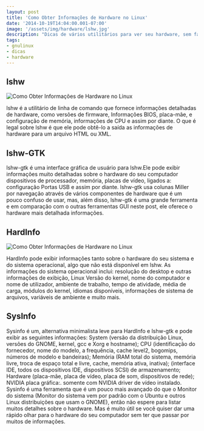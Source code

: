 ```yaml
---
layout: post
title: 'Como Obter Informações de Hardware no Linux'
date: '2014-10-19T14:04:00.001-07:00'
image: '/assets/img/hardware/lshw.jpg'
description: "Dicas de vários utilitários para ver seu hardware, sem falar dos mais conhecidos: lspci,..."
tags:
- gnulinux
- dicas
- hardware
---
```



## lshw

![Como Obter Informações de Hardware no Linux](/assets/img/hardware/lshw0.jpg "Como Obter Informações de Hardware no Linux")

lshw  é a  utilitário de linha de comando   que fornece informações detalhadas de hardware, como versões de firmware,   Informações BIOS, placa-mãe, e configuração de memória, informações de CPU e assim por diante. O que é legal sobre lshw é que ele pode obtê-lo a  saída as informações de hardware para um arquivo HTML ou XML. 

## lshw-GTK 

lshw-gtk é uma interface gráfica de usuário para lshw.Ele pode exibir informações muito detalhadas sobre o hardware do seu computador dispositivos de processador, memória, placas de vídeo, ligados a: configuração Portas USB e assim por diante. lshw-gtk usa colunas Miller por   navegação através de vários componentes de hardware que é um pouco confuso de usar, mas, além disso, lshw-gtk é uma grande ferramenta e em comparação com o outras ferramentas GUI neste post, ele oferece o hardware mais detalhada informações.
  
## HardInfo

![Como Obter Informações de Hardware no Linux](/assets/img/hardware/hardinfo.jpg "Como Obter Informações de Hardware no Linux")
 
HardInfo pode exibir informações tanto sobre o hardware do seu sistema e do sistema operacional, algo que não está disponível em lshw.
As informações do sistema operacional   inclui: resolução do desktop e outras informações de exibição, Linux Versão do kernel, nome do computador e nome de utilizador, ambiente de trabalho, tempo de atividade,   média de carga, módulos do kernel, idiomas disponíveis, informações de sistema de arquivos, variáveis ​​de ambiente e muito mais.

  
## SysInfo

Sysinfo é um, alternativa minimalista leve para HardInfo e lshw-gtk e pode exibir as seguintes informações: System (versão da distribuição Linux, versões do GNOME, kernel, gcc e Xorg e hostname);  CPU (identificação do fornecedor, nome do modelo, a frequência, cache level2, bogomips, números de modelo e bandeiras);  Memória (RAM total do sistema, memória livre, troca de espaço total e livre, cache, memória ativa, inativa);  (interface IDE, todos os dispositivos IDE, dispositivos SCSI) de armazenamento;  Hardware (placa-mãe, placa de vídeo, placa de som, dispositivos de rede);  NVIDIA placa gráfica:. somente com NVIDIA driver de vídeo instalado. Sysinfo é uma ferramenta que é um pouco mais avançado do que o Monitor do sistema   (Monitor do sistema vem por padrão com o Ubuntu e outros Linux distribuições que usam o GNOME), então não espere para listar muitos detalhes sobre o hardware. Mas é muito útil se você quiser dar uma rápido olhar para o hardware do seu computador sem ter que passar por muitos de informações. 

<script async src="https://pagead2.googlesyndication.com/pagead/js/adsbygoogle.js"></script>

<!-- Informat -->
<ins class="adsbygoogle"
 style="display:block"
 data-ad-client="ca-pub-2838251107855362"
 data-ad-slot="2327980059"
 data-ad-format="auto"
 data-full-width-responsive="true"></ins>

<script>
(adsbygoogle = window.adsbygoogle || []).push({});
</script>



